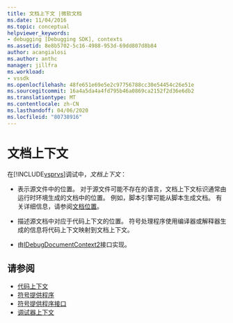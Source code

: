 ```yaml
---
title: 文档上下文 |微软文档
ms.date: 11/04/2016
ms.topic: conceptual
helpviewer_keywords:
- debugging [Debugging SDK], contexts
ms.assetid: 8e8b5702-5c16-4988-953d-69dd807d8b84
author: acangialosi
ms.author: anthc
manager: jillfra
ms.workload:
- vssdk
ms.openlocfilehash: 48fe651e69e5e2c97756788cc30e54454c26e51e
ms.sourcegitcommit: 16a4a5da4a4fd795b46a0869ca2152f2d36e6db2
ms.translationtype: MT
ms.contentlocale: zh-CN
ms.lasthandoff: 04/06/2020
ms.locfileid: "80738916"
---
```

# <a name="document-context"></a>文档上下文
在[!INCLUDE[vsprvs](../../code-quality/includes/vsprvs_md.md)]调试中，*文档上下文*：

- 表示源文件中的位置。 对于源文件可能不存在的语言，文档上下文标识通常由运行时环境生成的文档中的位置。 例如，脚本引擎可能从脚本生成文档。 有关详细信息，请参阅[文档位置](../../extensibility/debugger/document-position.md)。

- 描述源文档中对应于代码上下文的位置。 符号处理程序使用编译器或解释器生成的信息将代码上下文映射到文档上下文。

- 由[IDebugDocumentContext2](../../extensibility/debugger/reference/idebugdocumentcontext2.md)接口实现。

## <a name="see-also"></a>请参阅
- [代码上下文](../../extensibility/debugger/code-context.md)
- [符号提供程序](../../extensibility/debugger/symbol-provider.md)
- [符号提供程序接口](../../extensibility/debugger/reference/symbol-provider-interfaces.md)
- [调试器上下文](../../extensibility/debugger/debugger-contexts.md)

